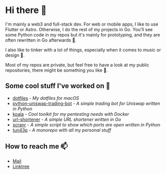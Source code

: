 # Hi there 👋

I'm mainly a web3 and full-stack dev. For web or mobile apps, I like to use Flutter or Astro. Otherwise, I do the rest of my projects in Go. You'll see some Python code in my repos but it's mainly for prototyping, and they are often rewritten in Go afterwards 😬.

I also like to tinker with a lot of things, especially when it comes to music or
design 🎹.

Most of my repos are private, but feel free to have a look at my public repositories,
there might be something you like 👀.

## Some cool stuff I've worked on 🚀

- [dotfiles](https://github.com/tun43p/dotfiles) - _My dotfiles for macOS_
- [python-uniswap-trading-bot](https://github.com/tun43p/python-uniswap-trading-bot) - _A
  simple trading bot for Uniswap written in Python_
- [koala](https://github.com/tun43p/koala) - _Cool toolkit for my pentesting needs
  with Docker_
- [url-shortener](https://github.com/tun43p/url-shortener/tree/main) - _A simple
  URL shortener written in Go_
- [scranr](https://github.com/tun43p/scranr) - _A simple script to show which ports
  are open written in Python_
- [tun43p](https://github.com/tun43p/tun43p) - _A monorepo with all my personal stuff_

## How to reach me 📫

- [Mail](mailto:tech@tun43p.com)
- [Linktree](https://linktr.ee/tun43p)
